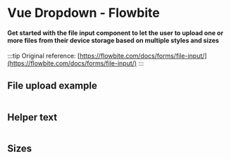 <script setup>
import FileInpDefault from './fileInput/examples/FileInpDefault.vue'
import FileInpHelper from './fileInput/examples/FileInpHelper.vue'
import FileInpSize from './fileInput/examples/FileInpSize.vue'
</script>

# Vue Dropdown - Flowbite

#### Get started with the file input component to let the user to upload one or more files from their device storage based on multiple styles and sizes

:::tip
Original reference: [https://flowbite.com/docs/forms/file-input/](https://flowbite.com/docs/forms/file-input/)
:::

## File upload example

```vue

```

<FileInpDefault />

## Helper text

```vue

```

<FileInpHelper />

## Sizes

<FileInpSize />
